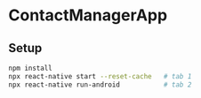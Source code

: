 # ContactManagerApp 

## Setup
```bash
npm install
npx react-native start --reset-cache   # tab 1
npx react-native run-android           # tab 2
